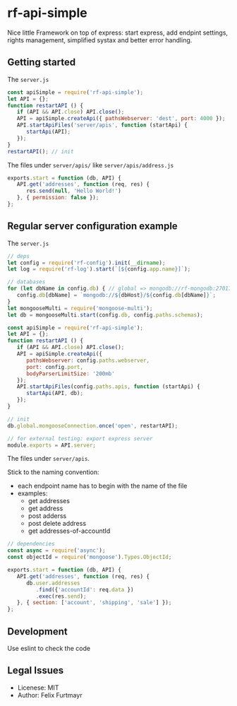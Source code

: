 # rf-api-simple
Nice little Framework on top of express: start express, add endpint settings, rights management, simplified systax and better error handling.

## Getting started
The `server.js`
```js
const apiSimple = require('rf-api-simple');
let API = {};
function restartAPI () {
   if (API && API.close) API.close();
   API = apiSimple.createApi({ pathsWebserver: 'dest', port: 4000 });
   API.startApiFiles('server/apis', function (startApi) {
      startApi(API);
   });
}
restartAPI(); // init

```

The files under `server/apis/` like `server/apis/address.js`
```js
exports.start = function (db, API) {
   API.get('addresses', function (req, res) {
      res.send(null, 'Hello World!')
   }, { permission: false });
};

```

## Regular server configuration example
The `server.js`
```js
// deps
let config = require('rf-config').init(__dirname);
let log = require('rf-log').start(`[${config.app.name}]`);

// databases
for (let dbName in config.db) { // global => mongodb://rf-mongodb:27017/global
   config.db[dbName] = `mongodb://${dbHost}/${config.db[dbName]}`;
}
let mongooseMulti = require('mongoose-multi');
let db = mongooseMulti.start(config.db, config.paths.schemas);

const apiSimple = require('rf-api-simple');
let API = {};
function restartAPI () {
   if (API && API.close) API.close();
   API = apiSimple.createApi({
      pathsWebserver: config.paths.webserver,
      port: config.port,
      bodyParserLimitSize: '200mb'
   });
   API.startApiFiles(config.paths.apis, function (startApi) {
      startApi(API, db);
   });
}

// init
db.global.mongooseConnection.once('open', restartAPI);

// for external testing: export express server
module.exports = API.server;
```

The files under `server/apis`.

Stick to the naming convention:
* each endpoint name has to begin with the name of the file
* examples:
   * get addresses
   * get address
   * post adderss
   * post delete address
   * get addresses-of-accountId
```js
// dependencies
const async = require('async');
const objectId = require('mongoose').Types.ObjectId;

exports.start = function (db, API) {
   API.get('addresses', function (req, res) {
      db.user.addresses
         .find({'accountId': req.data })
         .exec(res.send);
   }, { section: ['account', 'shipping', 'sale'] });
};
```


## Development
Use eslint to check the code


## Legal Issues
* Licenese: MIT
* Author: Felix Furtmayr
